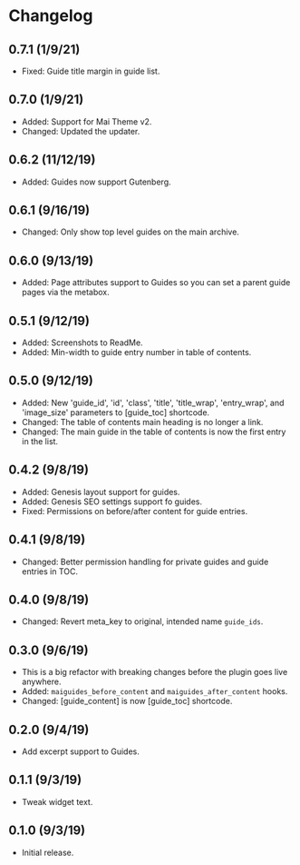 # Changelog

## 0.7.1 (1/9/21)
* Fixed: Guide title margin in guide list.

## 0.7.0 (1/9/21)
* Added: Support for Mai Theme v2.
* Changed: Updated the updater.

## 0.6.2 (11/12/19)
* Added: Guides now support Gutenberg.

## 0.6.1 (9/16/19)
* Changed: Only show top level guides on the main archive.

## 0.6.0 (9/13/19)
* Added: Page attributes support to Guides so you can set a parent guide pages via the metabox.

## 0.5.1 (9/12/19)
* Added: Screenshots to ReadMe.
* Added: Min-width to guide entry number in table of contents.

## 0.5.0 (9/12/19)
* Added: New 'guide_id', 'id', 'class', 'title', 'title_wrap', 'entry_wrap', and 'image_size' parameters to [guide_toc] shortcode.
* Changed: The table of contents main heading is no longer a link.
* Changed: The main guide in the table of contents is now the first entry in the list.

## 0.4.2 (9/8/19)
* Added: Genesis layout support for guides.
* Added: Genesis SEO settings support fo guides.
* Fixed: Permissions on before/after content for guide entries.

## 0.4.1 (9/8/19)
* Changed: Better permission handling for private guides and guide entries in TOC.

## 0.4.0 (9/8/19)
* Changed: Revert meta_key to original, intended name `guide_ids`.

## 0.3.0 (9/6/19)
* This is a big refactor with breaking changes before the plugin goes live anywhere.
* Added: `maiguides_before_content` and `maiguides_after_content` hooks.
* Changed: [guide_content] is now [guide_toc] shortcode.

## 0.2.0 (9/4/19)
* Add excerpt support to Guides.

## 0.1.1 (9/3/19)
* Tweak widget text.

## 0.1.0 (9/3/19)
* Initial release.
